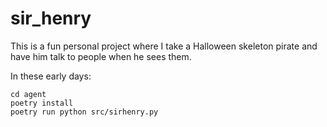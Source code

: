 # sir_henry
This is a fun personal project where I take a Halloween skeleton pirate and have him talk to people when he sees them.

In these early days:
```
cd agent
poetry install
poetry run python src/sirhenry.py
```